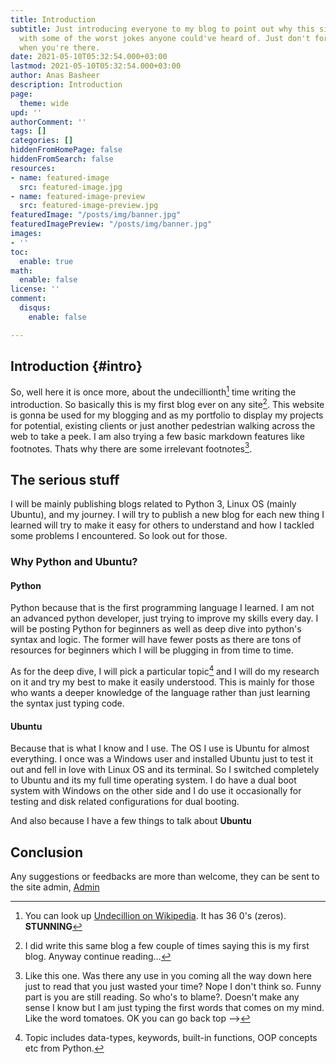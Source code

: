 ```yaml
---
title: Introduction
subtitle: Just introducing everyone to my blog to point out why this site beginning
  with some of the worst jokes anyone could've heard of. Just don't forget to laugh
  when you're there.
date: 2021-05-10T05:32:54.000+03:00
lastmod: 2021-05-10T05:32:54.000+03:00
author: Anas Basheer
description: Introduction
page:
  theme: wide
upd: ''
authorComment: ''
tags: []
categories: []
hiddenFromHomePage: false
hiddenFromSearch: false
resources:
- name: featured-image
  src: featured-image.jpg
- name: featured-image-preview
  src: featured-image-preview.jpg
featuredImage: "/posts/img/banner.jpg"
featuredImagePreview: "/posts/img/banner.jpg"
images:
- ''
toc:
  enable: true
math:
  enable: false
license: ''
comment:
  disqus:
    enable: false

---
```

## Introduction {#intro}

So, well here it is once more, about the undecillionth[^1] time writing the introduction. So basically this is my first blog ever on any site[^2]. This website is gonna be used for my blogging and as my portfolio to display my projects for potential, existing clients or just another pedestrian walking across the web to take a peek. I am also trying a few basic markdown features like footnotes. Thats why there are some irrelevant footnotes[^3].

## The serious stuff

I will be mainly publishing blogs related to Python 3, Linux OS (mainly Ubuntu), and my journey. I will try to publish a new blog for each new thing I learned will try to make it easy for others to understand and how I tackled some problems I encountered. So look out for those. 

### Why Python and Ubuntu?

#### Python

Python because that is the first programming language I learned. I am not an advanced python developer, just trying to improve my skills every day. I will be posting Python for beginners as well as deep dive into python's syntax and logic. The former will have fewer posts as there are tons of resources for beginners which I will be plugging in from time to time.

As for the deep dive, I will pick a particular topic[^4] and I will do my research on it and try my best to make it easily understood. This is mainly for those who wants a deeper knowledge of the language rather than just learning the syntax just typing code.

#### Ubuntu

Because that is what I know and I use. The OS I use is Ubuntu for almost everything. I once was a Windows user and installed Ubuntu just to test it out and fell in love with Linux OS and its terminal. So I switched completely to Ubuntu and its my full time operating system. I do have a dual boot system with Windows on the other side and I do use it occasionally for testing and disk related configurations for dual booting.

And also because I have a few things to talk about **Ubuntu**

## Conclusion

Any suggestions or feedbacks are more than welcome, they can be sent to the site admin, [Admin](mailto:admin@anasbasheer.tech?subject=Suggestion%20|%20Feedback%20-%20Source:anasbasheer.tech/posts)


[^1]: You can look up [Undecillion on Wikipedia](https://en.wikipedia.org/wiki/Power_of_10#Positive_powers). It has 36 0's (zeros). **STUNNING**
[^2]: I did write this same blog a few couple of times saying this is my first blog. Anyway continue reading... 
[^3]: Like this one. Was there any use in you coming all the way down here just to read that you just wasted your time? Nope I don't think so. Funny part is you are still reading. So who's to blame?. Doesn't make any sense I know but I am just typing the first words that comes on my mind. Like the word tomatoes. OK you can go back top -->
[^4]: Topic includes data-types, keywords, built-in functions, OOP concepts etc from Python.